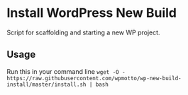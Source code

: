 # Install WordPress New Build

Script for scaffolding and starting a new WP project. 

## Usage
Run this in your command line `wget -O - https://raw.githubusercontent.com/wpmotto/wp-new-build-install/master/install.sh | bash`
